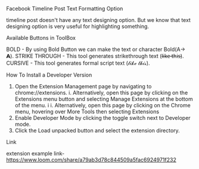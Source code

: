 Facebook Timeline Post Text Formatting Option


timeline post doesn't have any text designing option. But we know that text designing option is very useful for highlighting something.


Available Buttons in ToolBox


BOLD - By using Bold Button we can make the text or character Bold(A-> 𝗔).
STRIKE THROUGH - This tool generates strikethrough text (l̵i̵k̵e̵ ̵t̵h̵i̵s̵).
CURSIVE - This tool generates formal script text (𝓁𝒾𝓀ℯ 𝓉𝒽𝒾𝓈).


How To Install a Developer Version


1. Open the Extension Management page by navigating to chrome://extensions.
  i. Alternatively, open this page by clicking on the Extensions menu button and selecting Manage Extensions at the bottom of the menu.
 i i. Alternatively, open this page by clicking on the Chrome menu, hovering over More Tools then selecting Extensions
2. Enable Developer Mode by clicking the toggle switch next to Developer mode.
3. Click the Load unpacked button and select the extension directory.


Link


extension example link- 
https://www.loom.com/share/a79ab3d78c844509a5fac6924971f232
